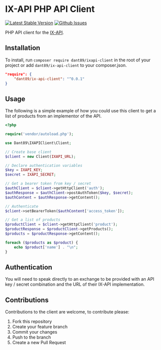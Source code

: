 # IX-API PHP API Client

[![Latest Stable Version][packagist-image]][packagist-url]
[![Github Issues][github-issues-image]][github-issues-url]

PHP API client for the [IX-API](https://ix-api.net).

## Installation

To install, run `composer require dant89/ixapi-client` in the root of your project or add `dant89/ix-api-client` to your composer.json.
```json
"require": {
    "dant89/ix-api-client": "^0.0.1"
}
```

## Usage

The following is a simple example of how you could use this client to get a list of products from an implementor of the API.

```php
<?php

require('vendor/autoload.php');

use Dant89\IXAPIClient\Client;

// Create base client
$client = new Client(IXAPI_URL);

// Declare authentication variables
$key = IXAPI_KEY;
$secret = IXAPI_SECRET;

// Get a bearer token from key / secret
$authClient = $client->getHttpClient('auth');
$authResponse = $authClient->postAuthToken($key, $secret);
$authContent = $authResponse->getContent();

// Authenticate
$client->setBearerToken($authContent['access_token']);

// Get a list of products
$productClient = $client->getHttpClient('product');
$productResponse = $productClient->getProducts();
$products = $productResponse->getContent();

foreach ($products as $product) {
    echo $product['name'] . "\n";
}

```

## Authentication

You will need to speak directly to an exchange to be provided with an API key / secret combination and the URL of their IX-API implementation.

## Contributions

Contributions to the client are welcome, to contribute please:

1. Fork this repository
2. Create your feature branch
3. Commit your changes
4. Push to the branch
5. Create a new Pull Request

[packagist-image]: https://img.shields.io/packagist/vpre/dant89/ix-api-client.svg
[packagist-url]: https://packagist.org/packages/dant89/ix-api-client

[github-issues-image]: https://img.shields.io/github/issues/dant89/ix-api-php-client
[github-issues-url]: https://github.com/dant89/ix-api-php-client/issues
